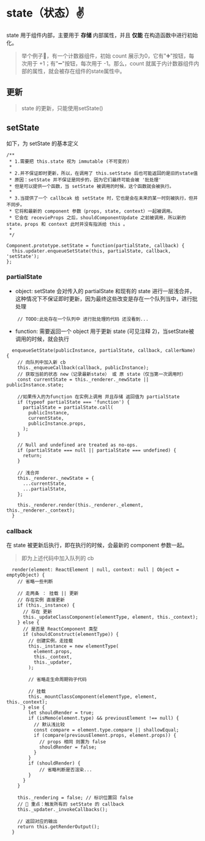 # state（状态）✌️
state 用于组件内部，主要用于 **存储** 内部属性，并且 **仅能** 在构造函数中进行初始化。
> 举个例子🌰，有一个计数器组件，初始 count 展示为0，它有"➕"按钮，每次用于 +1；有"➖"按钮，每次用于 -1。那么，count 就属于内计数器组件内部的属性，就会被存在组件的state属性中。
## 更新
> state 的更新，只能使用setState()
## setState
如下，为 setState 的基本定义
```$xslt
/**
 * 1.需要把 this.state 视为 immutable (不可变的)
 *
 * 2.并不保证即时更新，所以，在调用了 this.setState 后也可能返回的是旧的state值
 * 原因：setState 并不保证是同步的，因为它们最终可能会被 '批处理'
 * 但是可以提供一个函数，当 setState 被调用的时候，这个函数就会被执行。
 *
 * 3.当提供了一个 callbcak 给 setState 时，它也是会在未来的某一时刻被执行，但并不同步。
 * 它将和最新的 component 参数（props, state, context）一起被调用。
 * 它会在 recevieProps 之后，shouldComponentUpdate 之前被调用，所以新的 state，props 和 context 此时并没有指派给 this 。
 *
 */
 
Component.prototype.setState = function(partialState, callback) {
  this.updater.enqueueSetState(this, partialState, callback, 'setState');
};
```
### partialState
- object: setState 会对传入的 partialState 和现有的 state 进行一层浅合并，这种情况下不保证即时更新，因为最终这些改变是存在一个队列当中，进行批处理
```angular2
    // TODO:此处存在一个队列中 进行批处理的代码 还没看到...
```
- function: 需要返回一个 object 用于更新 state (可见注释 2)，当setState被调用的时候，就会执行
```$xslt
  enqueueSetState(publicInstance, partialState, callback, callerName) {
    // 向队列中加入新 cb
    this._enqueueCallback(callback, publicInstance);
    // 获取当前的状态 new（记录最新state） 或 原 state（仅当第一次调用时）
    const currentState = this._renderer._newState || publicInstance.state;

    //如果传入的为function 在实例上调用 并且存储 返回值为 partialState
    if (typeof partialState === 'function') {
      partialState = partialState.call(
        publicInstance,
        currentState,
        publicInstance.props,
      );
    }

    // Null and undefined are treated as no-ops.
    if (partialState === null || partialState === undefined) {
      return;
    }

    // 浅合并
    this._renderer._newState = {
      ...currentState,
      ...partialState,
    };

    this._renderer.render(this._renderer._element, this._renderer._context);
  }
```

### callback
在 state 被更新后执行，即在执行的时候，会最新的 component 参数一起。
> 即为上述代码中加入队列的 cb
```
  render(element: ReactElement | null, context: null | Object = emptyObject) {
    // 省略一些判断

    // 走两条 ： 挂载 || 更新
    // 存在实例 直接更新
    if (this._instance) {
      // 存在 更新
      this._updateClassComponent(elementType, element, this._context);
    } else {
      // 是否是 ReactComponent 类型
      if (shouldConstruct(elementType)) {
        // 创建实例，走挂载
        this._instance = new elementType(
          element.props,
          this._context,
          this._updater,
        );
        
        // 省略走生命周期钩子代码

        // 挂载
        this._mountClassComponent(elementType, element, this._context);
      } else {
        let shouldRender = true;
        if (isMemo(element.type) && previousElement !== null) {
          // 默认浅比较
          const compare = element.type.compare || shallowEqual;
          if (compare(previousElement.props, element.props)) {
            // props 相同 则置为 false
            shouldRender = false;
          }
        }
        if (shouldRender) {
            // 省略判断是否渲染...
        }
      }
    }

    this._rendering = false; // 标识位置回 false
    // 🌿 重点：触发所有的 setState 的 callback 
    this._updater._invokeCallbacks();

    // 返回对应的输出
    return this.getRenderOutput();
  }
```

